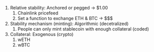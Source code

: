 1. Relative stability: Anchored or pegged -> $1.00
   1. Chainlink pricefeed
   2. Set a function to exchange ETH & BTC -> $$$
2. Stability mechanism (minting): Algorithmic (decetralized)
   1. People can only mint stablecoin with enough collateral (coded)
3. Collateral: Exogenous (crypto)
   1. wETH
   2. wBTC